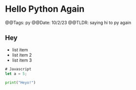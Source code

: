 # Hello Python Again

@@Tags: py
@@Date: 10/2/23
@@TLDR: saying hi to py again

## Hey

- list item
- list item 2
- list item 3


```js
# Javascript
let a = 5;
```

```py
print("Heyo!")
```